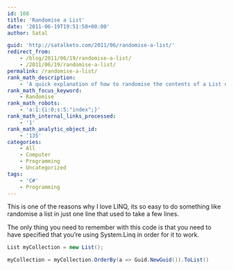 ```yaml
---
id: 108
title: 'Randomise a List'
date: '2011-06-19T19:51:50+00:00'
author: Satal

guid: 'http://satalketo.com/2011/06/randomise-a-list/'
redirect_from:
    - /blog/2011/06/19/randomise-a-list/
    - /2011/06/19/randomise-a-list/
permalink: /randomise-a-list/
rank_math_description:
    - 'A quick explanation of how to randomise the contents of a List using LINQ'
rank_math_focus_keyword:
    - Randomise
rank_math_robots:
    - 'a:1:{i:0;s:5:"index";}'
rank_math_internal_links_processed:
    - '1'
rank_math_analytic_object_id:
    - '135'
categories:
    - All
    - Computer
    - Programming
    - Uncategorized
tags:
    - 'C#'
    - Programming
---
```


This is one of the reasons why I love LINQ, its so easy to do something like randomise a list in just one line that used to take a few lines.

The only thing you need to remember with this code is that you need to have specified that you’re using System.Linq in order for it to work.

```csharp
List myCollection = new List();

myCollection = myCollection.OrderBy(a => Guid.NewGuid()).ToList()
```